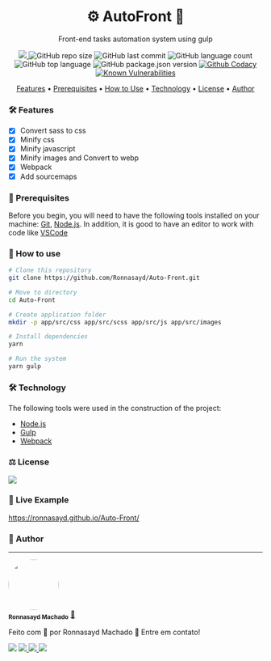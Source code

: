 <h1 align="center">⚙️ AutoFront 🚀</h1>

<p align="center">Front-end tasks automation system using gulp</p>

<p align="center">
  <a href="https://requires.io/github/Ronnasayd/Auto-Front/requirements/?branch=master">
  <img src="https://requires.io/github/Ronnasayd/Auto-Front/requirements.svg?branch=master">
  </a>
  <img alt="GitHub repo size" src="https://img.shields.io/github/repo-size/Ronnasayd/Auto-Front">
  <img alt="GitHub last commit" src="https://img.shields.io/github/last-commit/Ronnasayd/Auto-Front">
  <img alt="GitHub language count" src="https://img.shields.io/github/languages/count/Ronnasayd/Auto-Front">
  <img alt="GitHub top language" src="https://img.shields.io/github/languages/top/Ronnasayd/Auto-Front">
  <img alt="GitHub package.json version" src="https://img.shields.io/github/package-json/v/Ronnasayd/Auto-Front">
  <a href="https://www.codacy.com/gh/Ronnasayd/Auto-Front/dashboard?utm_source=github.com&amp;utm_medium=referral&amp;utm_content=Ronnasayd/Auto-Front&amp;utm_campaign=Badge_Grade">
  <img alt="Github Codacy" src="https://app.codacy.com/project/badge/Grade/1d81b268dcfd441b9f94af599e55c4c7">
  </a>
  <a href="https://snyk.io/test/github/Ronnasayd/Auto-Front?targetFile=package.json"><img src="https://snyk.io/test/github/Ronnasayd/Auto-Front/badge.svg?targetFile=package.json" alt="Known Vulnerabilities" data-canonical-src="https://snyk.io/test/github/Ronnasayd/Auto-Front?targetFile=package.json" style="max-width:100%;"></a>
</p>

<p align="center">  <a href="#features">Features</a> • <a href="#prerequisites">Prerequisites</a> • <a href="#how-to-use">How to Use</a> • <a href="#technology">Technology</a> • <a href="#license">License</a> • <a href="#author">Author</a>  </p>

### 🛠️ Features

- [x] Convert sass to css
- [x] Minify css
- [x] Minify javascript
- [x] Minify images and Convert to webp
- [x] Webpack
- [x] Add sourcemaps

### 📝 Prerequisites

Before you begin, you will need to have the following tools installed on your machine: [Git](https://git-scm.com), [Node.js](https://nodejs.org/en/). In addition, it is good to have an editor to work with code like [VSCode](https://code.visualstudio.com/)

### 🎲 How to use

```sh
# Clone this repository
git clone https://github.com/Ronnasayd/Auto-Front.git

# Move to directory
cd Auto-Front

# Create application folder
mkdir -p app/src/css app/src/scss app/src/js app/src/images

# Install dependencies
yarn

# Run the system
yarn gulp
```

### 🛠 Technology

The following tools were used in the construction of the project:

- [Node.js](https://nodejs.org/en/)
- [Gulp](https://gulpjs.com/)
- [Webpack](https://webpack.js.org/)

### ⚖️ License

<a href="https://github.com/Ronnasayd/Auto-Front/blob/master/LICENSE.md">
<img src="https://img.shields.io/badge/license-mit-green?style=flat-square">
</a>

### 🎥 Live Example

https://ronnasayd.github.io/Auto-Front/

### 🎨 Author

---

<a href="https://github.com/Ronnasayd">
<img style="border-radius: 50%;"src="https://avatars3.githubusercontent.com/u/5097702?s=460&u=bd60ecc1912c698b55aef2118a1cdebe0ae3844b&v=4" width="100px;">
<br />
 <sub><b>Ronnasayd Machado</b></sub></a> <a href="" title="Autor">🚀</a>
</a>

Feito com 💜 por Ronnasayd Machado 👋 Entre em contato!

<p>
	<img src="https://img.shields.io/static/v1?label=made%20by&message=Ronnasayd&color=7159c1&style=flat-square&logo=postwoman&logoColor=white">
	<a href="https://www.facebook.com/ronnasaydmachado/">
	<img src="https://img.shields.io/static/v1?label=&message=Facebook&color=1673ea&style=flat-square&logo=facebook&logoColor=white">
	</a>
	<a href="https://twitter.com/ronnasayd">
	<img src="https://img.shields.io/static/v1?label=&message=Twitter&color=1da1f2&style=flat-square&logo=twitter&logoColor=white">
	</a>
  <a href="https://www.linkedin.com/in/ronnasayd/">
	<img src="https://img.shields.io/static/v1?label=&message=Linkedin&color=2867B2&style=flat-square&logo=linkedin&logoColor=white">
	</a>
</p>
